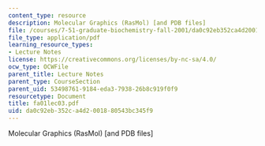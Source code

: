 ```yaml
---
content_type: resource
description: Molecular Graphics (RasMol) [and PDB files]
file: /courses/7-51-graduate-biochemistry-fall-2001/da0c92eb352ca4d2001880543bc345f9_fa01lec03.pdf
file_type: application/pdf
learning_resource_types:
- Lecture Notes
license: https://creativecommons.org/licenses/by-nc-sa/4.0/
ocw_type: OCWFile
parent_title: Lecture Notes
parent_type: CourseSection
parent_uid: 53498761-9184-eda3-7938-26b8c919f0f9
resourcetype: Document
title: fa01lec03.pdf
uid: da0c92eb-352c-a4d2-0018-80543bc345f9
---
```

Molecular Graphics (RasMol) [and PDB files]